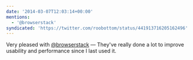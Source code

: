 ```yaml
---
date: '2014-03-07T12:03:14+00:00'
mentions:
  - '@browserstack'
syndicated: 'https://twitter.com/roobottom/status/441913716205162496'
---
```

Very pleased with [@browserstack](https://twitter.com/@browserstack) — They've really done a lot to improve usability and performance since I last used it.
